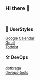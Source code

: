 ### Hi there 👋

<br/>

🎨 **UserStyles**<br/>

<sup>[Google Calendar](https://raw.githubusercontent.com/thiagobraga/google-calendar-userstyles/master/theme.user.css)</sup>  
<sup>[Gmail](https://raw.githubusercontent.com/thiagobraga/gmail-userstyles/master/theme.user.css)</sup>  
<sup>[Todoist](https://github.com/thiagobraga/todoist-userstyles)</sup>  

🛠️ **DevOps**<br/>

<sup>[dotbraga](https://github.com/thiagobraga/dotbraga)</sup>  
<sup>[devops-tools](https://github.com/thiagobraga/devops)</sup>  

